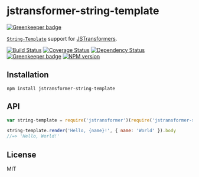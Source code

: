 # jstransformer-string-template

[![Greenkeeper badge](https://badges.greenkeeper.io/jstransformers/jstransformer-string-template.svg)](https://greenkeeper.io/)

[`String-Template`](http://npm.im/string-template) support for [JSTransformers](http://github.com/jstransformers).

[![Build Status](https://img.shields.io/travis/jstransformers/jstransformer-string-template/master.svg)](https://travis-ci.org/jstransformers/jstransformer-string-template)
[![Coverage Status](https://img.shields.io/codecov/c/github/jstransformers/jstransformer-string-template/master.svg)](https://codecov.io/gh/jstransformers/jstransformer-string-template)
[![Dependency Status](https://img.shields.io/david/jstransformers/jstransformer-string-template/master.svg)](http://david-dm.org/jstransformers/jstransformer-string-template)
[![Greenkeeper badge](https://badges.greenkeeper.io/jstransformers/jstransformer-string-template.svg)](https://greenkeeper.io/)
[![NPM version](https://img.shields.io/npm/v/jstransformer-string-template.svg)](https://www.npmjs.org/package/jstransformer-string-template)

## Installation

    npm install jstransformer-string-template

## API

```js
var string-template = require('jstransformer')(require('jstransformer-string-template'))

string-template.render('Hello, {name}!', { name: 'World' }).body
//=> 'Hello, World!'
```

## License

MIT
